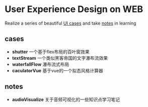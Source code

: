 # User Experience Design on WEB
Realize a series of beautiful [UI cases](https://github.com/galaxyxxxxx/uxd/tree/main/case) and take [notes](https://github.com/galaxyxxxxx/uxd/tree/main/note) in learning

## cases
- **shutter** 一个基于flex布局的百叶窗效果
- **textStream** 一个类似黑客帝国的文字瀑布流效果
- **waterfallFlow** 瀑布流式布局
- **caculatorVue** 基于vue的一个拟态风格计算器

## notes
- **audioVisualize** 关于音频可视化的一些知识点学习笔记
